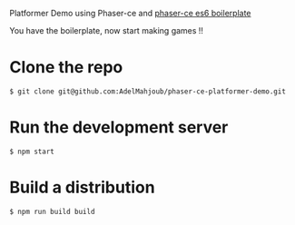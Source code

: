 Platformer Demo using Phaser-ce and [phaser-ce es6 boilerplate](https://github.com/AdelMahjoub/phaser-ce-es6-boilerplate)

You have the boilerplate, now start making games !!

# Clone the repo
`$ git clone git@github.com:AdelMahjoub/phaser-ce-platformer-demo.git`

# Run the development server
`$ npm start`

# Build a distribution
`$ npm run build build`